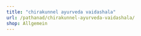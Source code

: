 ```yaml
---
title: "chirakunnel ayurveda vaidashala"
url: /pathanad/chirakunnel-ayurveda-vaidashala/
shop: Allgemein
---
```

